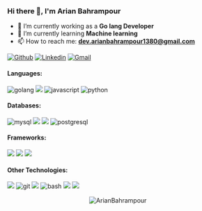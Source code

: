 ### Hi there 👋, I'm Arian Bahrampour

- 🔭 I’m currently working as a **Go lang Developer**
- 🌱 I’m currently learning **Machine learning**
- 📫 How to reach me: **dev.arianbahrampour1380@gmail.com**

[![Github](https://img.shields.io/badge/-Github-000?style=for-the-badge&logo=Github&logoColor=white)](https://github.com/ArianBahrampour)
[![Linkedin](https://img.shields.io/badge/-LinkedIn-blue?style=for-the-badge&logo=Linkedin&logoColor=white)](https://www.linkedin.com/in/arian-bahrampour-2776b819a/)
[![Gmail](https://img.shields.io/badge/-Gmail-c14438?style=for-the-badge&logo=Gmail&logoColor=white)](mailto:dev.arianbahrampour1380@gmail.com)

#### Languages:

<p>
  <img src="https://img.shields.io/badge/GO-42c8f5.svg?style=for-the-badge&logo=go&logoColor=42c8f5&labelColor=ffffff" alt="golang">
  <img src="https://img.shields.io/badge/-TypeScript-323330?style=for-the-badge&logo=Javascript&labelColor=white"/>
  <img src="https://img.shields.io/badge/JS-f5f542.svg?style=for-the-badge&logo=javascript&logoColor=f5f542&labelColor=ffffff" alt="javascript">
  <img src="https://img.shields.io/badge/python-FFFF00.svg?style=for-the-badge&logo=python&logoColor=0768a8&labelColor=ffffff" alt="python">
</p>

#### Databases:

<p>
  <img src="https://img.shields.io/badge/mysql-3aabe8.svg?style=for-the-badge&logo=mysql&logoColor=3aabe8&labelColor=ffffff" alt="mysql">
  <img src="https://img.shields.io/badge/-MongoDB-2c3e50?style=for-the-badge&logo=MongoDB&labelColor=white"/>
  <img src="https://img.shields.io/badge/-Redis-2c3e50?style=for-the-badge&logo=Redis&labelColor=white"/>
  <img src="https://img.shields.io/badge/postgresql-6566ba.svg?style=for-the-badge&logo=postgresql&logoColor=6566ba&labelColor=ffffff" alt="postgresql">
</p>

#### Frameworks:

<p>
  <img src="https://img.shields.io/badge/-React-2c3e50?style=for-the-badge&logo=React&labelColor=white"/>
  <img src="https://img.shields.io/badge/-ExpressJs-2c3e50?style=for-the-badge&logo=Express&labelColor=white"/>
  <img src="https://img.shields.io/badge/-Next.JS-2c3e50?style=for-the-badge&logo=Next.js&labelColor=white"/>
</p>

#### Other Technologies:

<p>
  <img src="https://img.shields.io/badge/-Linux-FCC624?style=for-the-badge&logo=Linux&labelColor=white"/>
  <img src="https://img.shields.io/badge/git-F05032.svg?style=for-the-badge&logo=git&logoColor=F05032&labelColor=ffffff" alt="git">
  <img src="https://img.shields.io/badge/-Docker-2c3e50?style=for-the-badge&logo=Docker&labelColor=white"/>
  <img src="https://img.shields.io/badge/BASH-4a5057.svg?style=for-the-badge&logo=gnu-bash&logoColor=4a5057&labelColor=ffffff" alt="bash">
  <img src="https://img.shields.io/badge/-Redux-2c3e50?style=for-the-badge&logo=Redux&labelColor=white"/>
  <img src ="https://img.shields.io/badge/GraphQl-E10098?style=for-the-badge&logo=graphql&logoColor=white">
</p>

<p align="center">&nbsp;<img align="center" src="https://github-readme-stats.vercel.app/api?username=ArianBahrampour&show_icons=true&locale=en" alt="ArianBahrampour" /></p>
